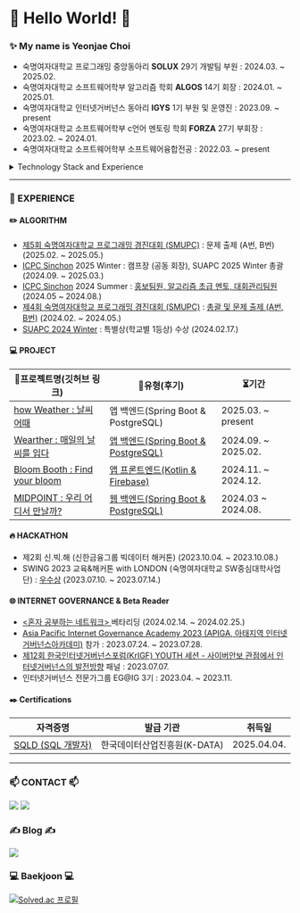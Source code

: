 # 👋 Hello World! 👋

### ✨ My name is Yeonjae Choi 
- 숙명여자대학교 프로그래밍 중앙동아리 **SOLUX** 29기 개발팀 부원 : 2024.03. ~ 2025.02.
- 숙명여자대학교 소프트웨어학부 알고리즘 학회 **ALGOS** 14기 회장 : 2024.01. ~ 2025.01.
- 숙명여자대학교 인터넷거버넌스 동아리 **IGYS** 1기 부원 및 운영진 : 2023.09. ~ present
- 숙명여자대학교 소프트웨어학부 c언어 멘토링 학회 **FORZA** 27기 부회장 : 2023.02. ~ 2024.01.
- 숙명여자대학교 소프트웨어학부 소프트웨어융합전공 : 2022.03. ~  present

<details>
<summary>Technology Stack and Experience</summary>
<div markdown="1">       

#### Currently Using
<img src="https://img.shields.io/badge/Python-3776AB?style=for-the-badge&logo=Python&logoColor=white"> <img src="https://img.shields.io/badge/C++-00599C?style=for-the-badge&logo=C++&logoColor=white"> <img src="https://img.shields.io/badge/Java-007396?style=for-the-badge&logo=Java&logoColor=white"> 

#### Currently Studying

<img src="https://img.shields.io/badge/MySQL-4479A1?style=for-the-badge&logo=mysql&logoColor=white">
<img src="https://img.shields.io/badge/Spring-6DB33F?style=for-the-badge&logo=spring&logoColor=white">
<img src="https://img.shields.io/badge/Spring Boot-6DB33F?style=for-the-badge&logo=springboot&logoColor=white">
<img src="https://img.shields.io/badge/Kotlin-7F52FF?style=for-the-badge&logo=Kotlin&logoColor=white">

#### Tools
<img src="https://img.shields.io/badge/Git-F05032?style=for-the-badge&logo=Git&logoColor=white"> <img src="https://img.shields.io/badge/GitHub-181717?style=for-the-badge&logo=GitHub&logoColor=white"> 
<img src="https://img.shields.io/badge/Visual Studio-5C2D91?style=for-the-badge&logo=visualstudio&logoColor=white"> 
<img src="https://img.shields.io/badge/Visual Studio Code-007ACC?style=for-the-badge&logo=visualstudiocode&logoColor=white"> <img src="https://img.shields.io/badge/Intellij IDEA-000000?style=for-the-badge&logo=intellijidea&logoColor=white"> <img src="https://img.shields.io/badge/Android Studio-3DDC84?style=for-the-badge&logo=andriodstudio&logoColor=white"> 


</div>
</details>

---

### 💪 EXPERIENCE 
#### ✏️ ALGORITHM
- <a href="https://www.acmicpc.net/category/detail/4494">제5회 숙명여자대학교 프로그래밍 경진대회 (SMUPC)</a> : 문제 출제 (A번, B번) (2025.02. ~ 2025.05.)
- <a href="https://icpc-sinchon.io/">ICPC Sinchon</a> 2025 Winter : 캠프장 (공동 회장), SUAPC 2025 Winter 총괄 (2024.09. ~ 2025.03.)
- <a href="https://icpc-sinchon.io/">ICPC Sinchon</a> 2024 Summer : <a href="https://0yeonjae2.tistory.com/entry/ICPC-Sinchon-%F0%9F%9F%A224S-%EC%9A%B4%EC%98%81%EC%A7%84-%ED%9B%84%EA%B8%B0%F0%9F%9F%A2">홍보팀원, 알고리즘 초급 멘토, 대회관리팀원</a> (2024.05 ~ 2024.08.)
- <a href="https://www.acmicpc.net/category/detail/4212">제4회 숙명여자대학교 프로그래밍 경진대회 (SMUPC)</a> :  <a href="https://0yeonjae2.tistory.com/entry/%E2%9D%84%EF%B8%8F%EC%A0%9C4%ED%9A%8C-%EC%88%99%EB%AA%85%EC%97%AC%EC%9E%90%EB%8C%80%ED%95%99%EA%B5%90-%ED%94%84%EB%A1%9C%EA%B7%B8%EB%9E%98%EB%B0%8D-%EA%B2%BD%EC%A7%84%EB%8C%80%ED%9A%8CSMUPC-%EC%B6%9C%EC%A0%9C%EC%A7%84%EC%9A%B4%EC%98%81%EC%A7%84-%ED%9B%84%EA%B8%B0%E2%9D%84%EF%B8%8F">총괄 및 문제 출제 (A번, B번)</a>  (2024.02. ~ 2024.05.)
- <a href="https://icpc-sinchon.io/suapc">SUAPC 2024 Winter</a> : 특별상(학교별 1등상) 수상 (2024.02.17.)


#### 💻 PROJECT
| 🔗프로젝트명(깃허브 링크) | 🔗유형(후기) | ⏳기간 |
|-------|---|------|
| <a href="https://github.com/howWeather/howWeather-backend">how Weather : 날씨어때</a> | 앱 백엔드(Spring Boot & PostgreSQL) | 2025.03. ~ present |
| <a href="https://github.com/appsolve-solux/wearther_backend">Wearther : 매일의 날씨를 입다</a> | <a href="https://0yeonjae2.tistory.com/entry/SOLUX%EC%95%B1%EC%86%94%EB%B8%8C%F0%9F%AB%82%EC%95%B1%EB%B0%B1%EC%97%94%EB%93%9C%F0%9F%A7%B7%E2%9B%85wearther-%ED%94%84%EB%A1%9C%EC%A0%9D%ED%8A%B8-%ED%9B%84%EA%B8%B0-%F0%9F%92%9B">앱 백엔드(Spring Boot & PostgreSQL)</a> | 2024.09. ~ 2025.02. |
| <a href="https://github.com/Bloom-booth/BloomBooth">Bloom Booth : Find your bloom</a>| <a href="https://0yeonjae2.tistory.com/entry/%EB%AA%A8%EB%B0%94%EC%9D%BC%EC%86%8C%ED%94%84%ED%8A%B8%EC%9B%A8%EC%96%B4%F0%9F%92%90%EC%95%B1%ED%94%84%EB%A1%A0%ED%8A%B8-Find-your-bloom-Bloom-Blooth-%ED%9B%84%EA%B8%B0%F0%9F%A9%B7?category=576980">앱 프론트엔드(Kotlin & Firebase)</a> |  2024.11. ~ 2024.12. |
| <a href="https://github.com/Solucitation/midpoint-backend">MIDPOINT : 우리 어디서 만날까?</a> |<a href="https://0yeonjae2.tistory.com/entry/%F0%9F%92%AB%EC%B5%9C%EC%A0%81%EC%9D%98-%EB%A7%8C%EB%82%A8-%EC%9E%A5%EC%86%8C%EB%A5%BC-%EC%B0%BE%EC%95%84%EB%9D%BC-MIDPOINT-%ED%94%84%EB%A1%9C%EC%A0%9D%ED%8A%B8-%ED%9B%84%EA%B8%B0%F0%9F%92%99">웹 백엔드(Spring Boot & PostgreSQL)</a> |2024.03 ~ 2024.08.|

#### 🔥 HACKATHON
- 제2회 신.빅.해 (신한금융그룹 빅데이터 해커톤) (2023.10.04. ~ 2023.10.08.)
- SWING 2023 교육&해커톤 with LONDON (숙명여자대학교 SW중심대학사업단) :  <a href="https://0yeonjae2.tistory.com/entry/SWING-2023-%EA%B5%90%EC%9C%A1%EB%8D%B0%EC%9D%B4%ED%84%B0-%ED%95%B4%EC%BB%A4%ED%86%A4-with-LONDON-%ED%9B%84%EA%B8%B0">우수상</a> (2023.07.10. ~ 2023.07.14.)

#### 🌐 INTERNET GOVERNANCE & Beta Reader
- <a href="https://0yeonjae2.tistory.com/entry/%EB%B2%A0%ED%83%80%EB%A6%AC%EB%8D%94-%ED%98%BC%EC%9E%90-%EA%B3%B5%EB%B6%80%ED%95%98%EB%8A%94-%EB%84%A4%ED%8A%B8%EC%9B%8C%ED%81%AC-%EB%B2%A0%ED%83%80%EB%A6%AC%EB%8D%94-%ED%9B%84%EA%B8%B0"> <혼자 공부하는 네트워크> </a> 베타리딩 (2024.02.14. ~ 2024.02.25.)
- <a href="https://0yeonjae2.tistory.com/entry/APIGA-2023-%ED%9B%84%EA%B8%B0">Asia Pacific Internet Governance Academy 2023 (APIGA, 아태지역 인터넷거버넌스아카데미)</a> 참가 : 2023.07.24. ~ 2023.07.28.
- <a href="https://0yeonjae2.tistory.com/entry/KrIGF-2023-%ED%9B%84%EA%B8%B0">제12회 한국인터넷거버넌스포럼(KrIGF) YOUTH 세션 - 사이버안보 관점에서 인터넷거버넌스의 발전방향</a> 패널 : 2023.07.07.
- 인터넷거버넌스 전문가그룹 EG@IG 3기 : 2023.04. ~ 2023.11. 

#### ✒️ Certifications
| 자격증명 | 발급 기관 | 취득일 |
|-------|---|------|
| <a href="https://www.dataq.or.kr/www/sub/a_04.do#none">SQLD (SQL 개발자)</a> | 한국데이터산업진흥원(K-DATA) | 2025.04.04. |

---
### 📫 CONTACT 📫
<a href="mailto:0yeonjae2@naver.com"><img src="https://img.shields.io/badge/Naver Mail-03C75A?style=flat-square&logo=Naver&logoColor=white&link=mailto:0yeonjae2@naver.com"/></a> <a href="mailto:0yeonjae2@sookmyung.ac.kr"><img src="https://img.shields.io/badge/Gmail-EA4335?style=flat-square&logo=Gmail&logoColor=white&link=mailto:0yeonjae2@sookmyung.ac.kr"/></a>

### ✍️ Blog ✍️
<a href="https://0yeonjae2.tistory.com/"><img src="https://img.shields.io/badge/Tistory-000000?style=flat-square&logo=Tistory&logoColor=white&link=https://0yeonjae2.tistory.com/"/></a> 

### 💻 Baekjoon 💻
[![Solved.ac
프로필](http://mazassumnida.wtf/api/v2/generate_badge?boj=0yeonjae2)](https://solved.ac/0yeonjae2/)


<!--
**yeonjae02/yeonjae02** is a ✨ _special_ ✨ repository because its `README.md` (this file) appears on your GitHub profile.

Here are some ideas to get you started:

- 🔭 I’m currently working on ...
- 🌱 I’m currently learning ...
- 👯 I’m looking to collaborate on ...
- 🤔 I’m looking for help with ...
- 💬 Ask me about ...
- 📫 How to reach me: ...
- 😄 Pronouns: ...
- ⚡ Fun fact: ...

#### Past Experience
<img src="https://img.shields.io/badge/HTML5-E34F26?style=for-the-badge&logo=HTML5&logoColor=white"> <img src="https://img.shields.io/badge/CSS3-572B6?style=for-the-badge&logo=CSS3&logoColor=white"> 
<img src="https://img.shields.io/badge/JavaScript-F7DF1E?style=for-the-badge&logo=JavaScript&logoColor=white"> <img src="https://img.shields.io/badge/C-A8B9CC?style=for-the-badge&logo=C&logoColor=white">
<img src="https://img.shields.io/badge/Microsoft Sql Server-CC2927?style=for-the-badge&logo=microsoftsqlserver&logoColor=white">

-->
